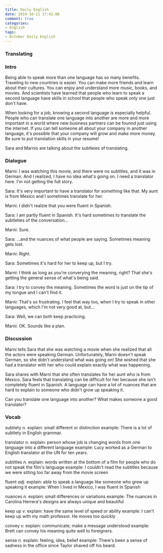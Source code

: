 ```yaml
---
title: Daily English
date: 2019-10-11 17:42:00
comment: true
categories:
- English
tags:
- October Daily English
---
```


### Translating

### Intro
Being able to speak more than one language has so many benefits. Traveling to new countries is easier. You can make more friends and learn about their cultures. You can enjoy and understand more music, books, and movies. And scientists have learned that people who learn to speak a second language have skills in school that people who speak only one just don't have.

When looking for a job, knowing a second language is especially helpful. People who can translate one language into another are more and more important in a world where new business partners can be founnd just using the internet. If you can tell someone all about your company in another language, it's possible that your company will grow and make more money. Be sure to put translation skills in your resume!

Sara and Marnio are talking about the subtleies of translating.

### Dialogue
<audio>
  <source src="https://audio.englishbaby.com/standard_lesson/dialog_audio/0000/0000/0007/7004_1442984577_349041.mp3" />
</audio>

Marni: I was watching this movie, and there were no subtitles, and it was in German. And I realized, I have no idea what's going on. I need a translator here. I'm not getting the full story.

Sara: It's very important to have a translator for something like that. My aunt is from Mexico and I sometimes translate for her.

Marni: I didn't realzie that you were fluent in Spanish.

Sara: I am partly fluent in Spanish. It's hard sometimes to translate the subtleties of the conversation...

Marni: Sure.

Sara: ...and the nuances of what people are saying. Sometimes meaning gets lost.

Marni: Right.

Sara: Sometimes it's hard for her to keep up, but I try.

Marni: I think as long as you're converying the meaning, right? That she's getting the general sense of what's being said.

Sara: I try to convey the meaning. Sometimes the word is just on the tip of my tongue and I can't find it.

Marni: That's so frustrating. I feel that way too, when I try to speak in other languages, which I'm not very good at, but...

Sara: Well, we can both keep practicing.

Marni: OK. Sounds like a plan.

### Discussion
Marni tells Sara that she was watching a movie when she realized that all the actors were speaking German. Unfortunately, Marni doesn't speak German, so she didn't understand what was going on! She wished that she had a translator with her who could explain exactly what was happening.

Sara shares with Marni that she often translates for her aunt who is from Mexico. Sara feels that translating can be difficult for her because she isn't completely fluent in Spanish. A language can have a lot of nuances that are hard to explain to someone who didn't grow up speaking it.

Can you translate one language into another? What makes someone a good translator?

### Vocab

subtiety *n.*
  explain: small different or distinction
  example: There is a lot of subtlety in English grammar.

translator *n.*
  explain: person whose job is changing words from one language into a different language
  example: Lucy worked as a German to English translator at the UN for ten years.

subtitles *n.*
  explain: words written at the bottom of a film for people who do not speak the film's language
  example: I couldn't read the subtitles because we were sitting too far away from the movie screen

fluent *adj.*
  explain: able to speak a language like someone who grew up speaking it
  example: When I lived in Mexico, I was fluent in Spanish

nuances *n.*
  explain: small differences or variations
  example: The nuances in Carolina Herrera's designs are always unique and beautiful

keep up *v.*
  explain: have the same level of speed or ability
  example: I can't keep up with my math professor. He moves too quickly

convey *v.*
  explain: communicate; make a message understood
  example: Brett can convey his meaning quite well to foreigners.

sense *n.*
  explain: feeling, idea, belief
  example: There's been a sense of sadness in the office since Taylor shaved off his beard.